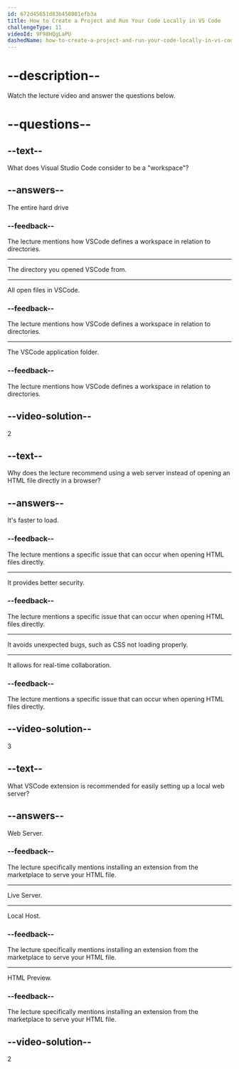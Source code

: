 ```yaml
---
id: 672d45651d83b450801efb3a
title: How to Create a Project and Run Your Code Locally in VS Code
challengeType: 11
videoId: 9F98HQgLaPU
dashedName: how-to-create-a-project-and-run-your-code-locally-in-vs-code
---
```


# --description--

Watch the lecture video and answer the questions below.

# --questions--

## --text--

What does Visual Studio Code consider to be a "workspace"?

## --answers--

The entire hard drive

### --feedback--

The lecture mentions how VSCode defines a workspace in relation to directories.

---

The directory you opened VSCode from.

---

All open files in VSCode.

### --feedback--

The lecture mentions how VSCode defines a workspace in relation to directories.

---

The VSCode application folder.

### --feedback--

The lecture mentions how VSCode defines a workspace in relation to directories.

## --video-solution--

2

## --text--

Why does the lecture recommend using a web server instead of opening an HTML file directly in a browser?

## --answers--

It's faster to load.

### --feedback--

The lecture mentions a specific issue that can occur when opening HTML files directly.

---

It provides better security.

### --feedback--

The lecture mentions a specific issue that can occur when opening HTML files directly.

---

It avoids unexpected bugs, such as CSS not loading properly.

---

It allows for real-time collaboration.

### --feedback--

The lecture mentions a specific issue that can occur when opening HTML files directly.

## --video-solution--

3

## --text--

What VSCode extension is recommended for easily setting up a local web server?

## --answers--

Web Server.

### --feedback--

The lecture specifically mentions installing an extension from the marketplace to serve your HTML file.

---

Live Server.

---

Local Host.

### --feedback--

The lecture specifically mentions installing an extension from the marketplace to serve your HTML file.

---

HTML Preview.

### --feedback--

The lecture specifically mentions installing an extension from the marketplace to serve your HTML file.

## --video-solution--

2
